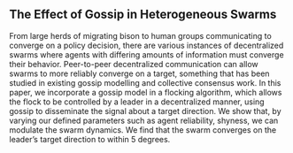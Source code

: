 ## The Effect of Gossip in Heterogeneous Swarms

From large herds of migrating bison to
human groups communicating to converge on
a policy decision, there are various instances
of decentralized swarms where agents with
differing amounts of information must
converge their behavior. Peer-to-peer
decentralized communication can allow
swarms to more reliably converge on a target,
something that has been studied in existing
gossip modelling and collective consensus
work. In this paper, we incorporate a gossip
model in a flocking algorithm, which allows
the flock to be controlled by a leader in a
decentralized manner, using gossip to
disseminate the signal about a target direction.
We show that, by varying our defined
parameters such as agent reliability, shyness,
we can modulate the swarm dynamics. We
find that the swarm converges on the leader’s
target direction to within 5 degrees.
